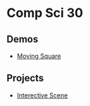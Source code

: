 # Comp Sci 30

## Demos
- [Moving Square](moving-square)



## Projects 
- [Interective Scene](interactive-scene)